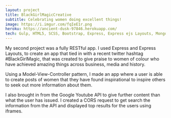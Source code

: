 ```yaml
---
layout: project
title: BlackGirlMagicCreative
subtitle: Celebrating women doing excellent things!
image: https://i.imgur.com/fqIeE1r.png
heroku: https://ancient-dusk-97846.herokuapp.com/
tech: Gulp, HTML5, SCSS, Bootstrap, Express, Express ejs Layouts, Mongoose, Morgan, Multer, Request-Primse, bluebird, Body-Parser, AWS-SDK, Express-Flash, Express-Session, Method-Override, Goose Youtube API
---
```


My second project was a fully RESTful app. I used Express and Express Layouts, to create an app that tied in with a recent twitter hashtag #BlackGirlMagic, that was created to give praise to women of colour who have achieved amazing things across business, media and history.

Using a Model-View-Controller pattern, I made an app where a user is able to create posts of women that they have found inspirational to inspire others to seek out more information about them.

I also brought in from the Google Youtube API to give further content than what the user has issued. I created a CORS request to get search the information from the API and displayed top results for the users using iframes.
